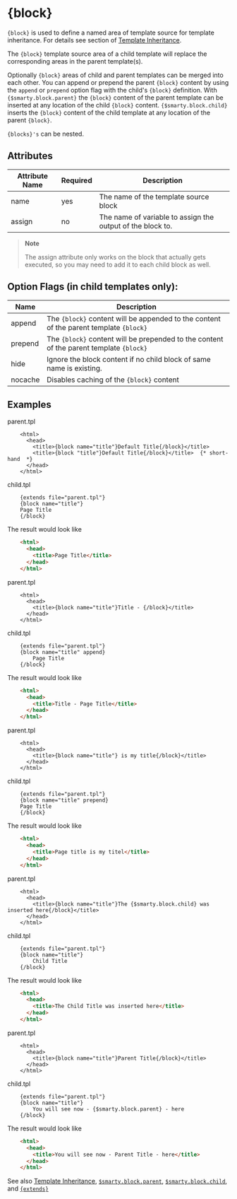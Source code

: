 # {block}

`{block}` is used to define a named area of template source for template
inheritance. For details see section of [Template
Inheritance](../../api/inheritance.md).

The `{block}` template source area of a child template will replace the
corresponding areas in the parent template(s).

Optionally `{block}` areas of child and parent templates can be merged
into each other. You can append or prepend the parent `{block}` content
by using the `append` or `prepend` option flag with the child's `{block}`
definition. With `{$smarty.block.parent}` the `{block}` content of
the parent template can be inserted at any location of the child
`{block}` content. `{$smarty.block.child}` inserts the `{block}` content
of the child template at any location of the parent `{block}`.

`{blocks}'s` can be nested.

## Attributes

| Attribute Name | Required | Description                                                                                                          |
|----------------|----------|----------------------------------------------------------------------------------------------------------------------|
| name           | yes      | The name of the template source block                                                                                |
| assign         | no       | The name of variable to assign the output of the block to. |

> **Note** 
> 
> The assign attribute only works on the block that actually gets executed, so you may need 
> to add it to each child block as well.


## Option Flags (in child templates only):

| Name    | Description                                                                             |
|---------|-----------------------------------------------------------------------------------------|
| append  | The `{block}` content will be appended to the content of the parent template `{block}`  |
| prepend | The `{block}` content will be prepended to the content of the parent template `{block}` |
| hide    | Ignore the block content if no child block of same name is existing.                    |
| nocache | Disables caching of the `{block}` content                                               |


## Examples

parent.tpl

```smarty
    <html>
      <head>
        <title>{block name="title"}Default Title{/block}</title>
        <title>{block "title"}Default Title{/block}</title>  {* short-hand  *}
      </head>
    </html>
```
      

child.tpl

```smarty
    {extends file="parent.tpl"} 
    {block name="title"}
    Page Title
    {/block}
```
      

The result would look like

```html
    <html>
      <head>
        <title>Page Title</title>
      </head>
    </html>
```

parent.tpl

```smarty
    <html>
      <head>
        <title>{block name="title"}Title - {/block}</title>
      </head>
    </html>
```
      

child.tpl

```smarty
    {extends file="parent.tpl"} 
    {block name="title" append}
        Page Title
    {/block}
```
      

The result would look like

```html
    <html>
      <head>
        <title>Title - Page Title</title>
      </head>
    </html>
```

parent.tpl

```smarty
    <html>
      <head>
        <title>{block name="title"} is my title{/block}</title>
      </head>
    </html>
```
      
child.tpl

```smarty
    {extends file="parent.tpl"} 
    {block name="title" prepend}
    Page Title
    {/block}
```
      

The result would look like

```html
    <html>
      <head>
        <title>Page title is my titel</title>
      </head>
    </html>
```

parent.tpl

```smarty
    <html>
      <head>
        <title>{block name="title"}The {$smarty.block.child} was inserted here{/block}</title>
      </head>
    </html>
```
      
child.tpl

```smarty
    {extends file="parent.tpl"} 
    {block name="title"}
        Child Title
    {/block}
```
     
The result would look like

```html
    <html>
      <head>
        <title>The Child Title was inserted here</title>
      </head>
    </html>
```

parent.tpl

```smarty
    <html>
      <head>
        <title>{block name="title"}Parent Title{/block}</title>
      </head>
    </html>
```
      

child.tpl

```smarty
    {extends file="parent.tpl"} 
    {block name="title"}
        You will see now - {$smarty.block.parent} - here
    {/block}
```
     
The result would look like

```html
    <html>
      <head>
        <title>You will see now - Parent Title - here</title>
      </head>
    </html>
```

See also [Template
Inheritance](../../api/inheritance.md),
[`$smarty.block.parent`](../language-variables/language-variables-smarty.md#smartyblockparent-languagevariablessmartyblockparent),
[`$smarty.block.child`](../language-variables/language-variables-smarty.md#smartyblockchild-languagevariablessmartyblockchild), and
[`{extends}`](./language-function-extends.md)
